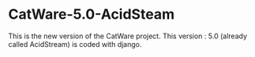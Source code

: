 CatWare-5.0-AcidSteam
=====================

This is the new version of the CatWare project.
This version : 5.0 (already called AcidStream) is coded with django.

